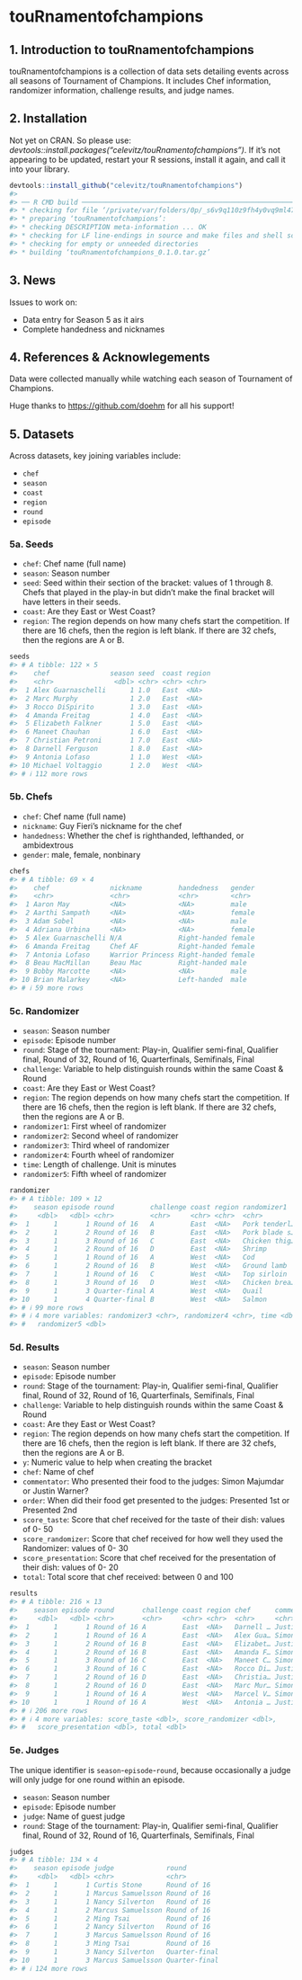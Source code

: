 touRnamentofchampions
================

## 1. Introduction to touRnamentofchampions

touRnamentofchampions is a collection of data sets detailing events
across all seasons of Tournament of Champions. It includes Chef
information, randomizer information, challenge results, and judge names.

## 2. Installation

Not yet on CRAN. So please use:
*devtools::install.packages(“celevitz/touRnamentofchampions”)*. If it’s
not appearing to be updated, restart your R sessions, install it again,
and call it into your library.

``` r
devtools::install_github("celevitz/touRnamentofchampions")
#> 
#> ── R CMD build ─────────────────────────────────────────────────────────────────
#> * checking for file ‘/private/var/folders/0p/_s6v9q110z9fh4y0vq9ml47m0000gp/T/Rtmpvi9syG/remotes986979868754/celevitz-touRnamentofchampions-5ef886e/DESCRIPTION’ ... OK
#> * preparing ‘touRnamentofchampions’:
#> * checking DESCRIPTION meta-information ... OK
#> * checking for LF line-endings in source and make files and shell scripts
#> * checking for empty or unneeded directories
#> * building ‘touRnamentofchampions_0.1.0.tar.gz’
```

## 3. News

Issues to work on:

- Data entry for Season 5 as it airs
- Complete handedness and nicknames

## 4. References & Acknowlegements

Data were collected manually while watching each season of Tournament of
Champions.

Huge thanks to <https://github.com/doehm> for all his support!

## 5. Datasets

Across datasets, key joining variables include:

- `chef`
- `season`
- `coast`
- `region`
- `round`
- `episode`

### 5a. Seeds

- `chef`: Chef name (full name)
- `season`: Season number
- `seed`: Seed within their section of the bracket: values of 1
  through 8. Chefs that played in the play-in but didn’t make the final
  bracket will have letters in their seeds.
- `coast`: Are they East or West Coast?
- `region`: The region depends on how many chefs start the competition.
  If there are 16 chefs, then the region is left blank. If there are 32
  chefs, then the regions are A or B.

``` r
seeds 
#> # A tibble: 122 × 5
#>    chef               season seed  coast region
#>    <chr>               <dbl> <chr> <chr> <chr> 
#>  1 Alex Guarnaschelli      1 1.0   East  <NA>  
#>  2 Marc Murphy             1 2.0   East  <NA>  
#>  3 Rocco DiSpirito         1 3.0   East  <NA>  
#>  4 Amanda Freitag          1 4.0   East  <NA>  
#>  5 Elizabeth Falkner       1 5.0   East  <NA>  
#>  6 Maneet Chauhan          1 6.0   East  <NA>  
#>  7 Christian Petroni       1 7.0   East  <NA>  
#>  8 Darnell Ferguson        1 8.0   East  <NA>  
#>  9 Antonia Lofaso          1 1.0   West  <NA>  
#> 10 Michael Voltaggio       1 2.0   West  <NA>  
#> # ℹ 112 more rows
```

### 5b. Chefs

- `chef`: Chef name (full name)
- `nickname`: Guy Fieri’s nickname for the chef
- `handedness`: Whether the chef is righthanded, lefthanded, or
  ambidextrous
- `gender`: male, female, nonbinary

``` r
chefs 
#> # A tibble: 69 × 4
#>    chef               nickname         handedness   gender
#>    <chr>              <chr>            <chr>        <chr> 
#>  1 Aaron May          <NA>             <NA>         male  
#>  2 Aarthi Sampath     <NA>             <NA>         female
#>  3 Adam Sobel         <NA>             <NA>         male  
#>  4 Adriana Urbina     <NA>             <NA>         female
#>  5 Alex Guarnaschelli N/A              Right-handed female
#>  6 Amanda Freitag     Chef AF          Right-handed female
#>  7 Antonia Lofaso     Warrior Princess Right-handed female
#>  8 Beau MacMillan     Beau Mac         Right-handed male  
#>  9 Bobby Marcotte     <NA>             <NA>         male  
#> 10 Brian Malarkey     <NA>             Left-handed  male  
#> # ℹ 59 more rows
```

### 5c. Randomizer

- `season`: Season number
- `episode`: Episode number
- `round`: Stage of the tournament: Play-in, Qualifier semi-final,
  Qualifier final, Round of 32, Round of 16, Quarterfinals, Semifinals,
  Final
- `challenge`: Variable to help distinguish rounds within the same Coast
  & Round
- `coast`: Are they East or West Coast?
- `region`: The region depends on how many chefs start the competition.
  If there are 16 chefs, then the region is left blank. If there are 32
  chefs, then the regions are A or B.
- `randomizer1`: First wheel of randomizer
- `randomizer2`: Second wheel of randomizer
- `randomizer3`: Third wheel of randomizer
- `randomizer4`: Fourth wheel of randomizer
- `time`: Length of challenge. Unit is minutes
- `randomizer5`: Fifth wheel of randomizer

``` r
randomizer 
#> # A tibble: 109 × 12
#>    season episode round         challenge coast region randomizer1   randomizer2
#>     <dbl>   <dbl> <chr>         <chr>     <chr> <chr>  <chr>         <chr>      
#>  1      1       1 Round of 16   A         East  <NA>   Pork tenderl… Peas       
#>  2      1       2 Round of 16   B         East  <NA>   Pork blade s… Squash     
#>  3      1       3 Round of 16   C         East  <NA>   Chicken thig… Kale       
#>  4      1       2 Round of 16   D         East  <NA>   Shrimp        Carrots    
#>  5      1       1 Round of 16   A         West  <NA>   Cod           Avocado    
#>  6      1       2 Round of 16   B         West  <NA>   Ground lamb   Broccoli   
#>  7      1       1 Round of 16   C         West  <NA>   Top sirloin   Mushrooms  
#>  8      1       3 Round of 16   D         West  <NA>   Chicken brea… Radish     
#>  9      1       3 Quarter-final A         West  <NA>   Quail         Bok choy   
#> 10      1       4 Quarter-final B         West  <NA>   Salmon        Bitter mel…
#> # ℹ 99 more rows
#> # ℹ 4 more variables: randomizer3 <chr>, randomizer4 <chr>, time <dbl>,
#> #   randomizer5 <dbl>
```

### 5d. Results

- `season`: Season number
- `episode`: Episode number
- `round`: Stage of the tournament: Play-in, Qualifier semi-final,
  Qualifier final, Round of 32, Round of 16, Quarterfinals, Semifinals,
  Final
- `challenge`: Variable to help distinguish rounds within the same Coast
  & Round
- `coast`: Are they East or West Coast?
- `region`: The region depends on how many chefs start the competition.
  If there are 16 chefs, then the region is left blank. If there are 32
  chefs, then the regions are A or B.
- `y`: Numeric value to help when creating the bracket
- `chef`: Name of chef
- `commentator`: Who presented their food to the judges: Simon Majumdar
  or Justin Warner?
- `order`: When did their food get presented to the judges: Presented
  1st or Presented 2nd
- `score_taste`: Score that chef received for the taste of their dish:
  values of 0- 50
- `score_randomizer`: Score that chef received for how well they used
  the Randomizer: values of 0- 30
- `score_presentation`: Score that chef received for the presentation of
  their dish: values of 0- 20
- `total`: Total score that chef received: between 0 and 100

``` r
results 
#> # A tibble: 216 × 13
#>    season episode round       challenge coast region chef      commentator order
#>     <dbl>   <dbl> <chr>       <chr>     <chr> <chr>  <chr>     <chr>       <chr>
#>  1      1       1 Round of 16 A         East  <NA>   Darnell … Justin War… Pres…
#>  2      1       1 Round of 16 A         East  <NA>   Alex Gua… Simon Maju… Pres…
#>  3      1       2 Round of 16 B         East  <NA>   Elizabet… Justin War… Pres…
#>  4      1       2 Round of 16 B         East  <NA>   Amanda F… Simon Maju… Pres…
#>  5      1       3 Round of 16 C         East  <NA>   Maneet C… Simon Maju… Pres…
#>  6      1       3 Round of 16 C         East  <NA>   Rocco Di… Justin War… Pres…
#>  7      1       2 Round of 16 D         East  <NA>   Christia… Justin War… Pres…
#>  8      1       2 Round of 16 D         East  <NA>   Marc Mur… Simon Maju… Pres…
#>  9      1       1 Round of 16 A         West  <NA>   Marcel V… Simon Maju… Pres…
#> 10      1       1 Round of 16 A         West  <NA>   Antonia … Justin War… Pres…
#> # ℹ 206 more rows
#> # ℹ 4 more variables: score_taste <dbl>, score_randomizer <dbl>,
#> #   score_presentation <dbl>, total <dbl>
```

### 5e. Judges

The unique identifier is `season`-`episode`-`round`, because
occasionally a judge will only judge for one round within an episode.

- `season`: Season number
- `episode`: Episode number
- `judge`: Name of guest judge
- `round`: Stage of the tournament: Play-in, Qualifier semi-final,
  Qualifier final, Round of 32, Round of 16, Quarterfinals, Semifinals,
  Final

``` r
judges
#> # A tibble: 134 × 4
#>    season episode judge             round        
#>     <dbl>   <dbl> <chr>             <chr>        
#>  1      1       1 Curtis Stone      Round of 16  
#>  2      1       1 Marcus Samuelsson Round of 16  
#>  3      1       1 Nancy Silverton   Round of 16  
#>  4      1       2 Marcus Samuelsson Round of 16  
#>  5      1       2 Ming Tsai         Round of 16  
#>  6      1       2 Nancy Silverton   Round of 16  
#>  7      1       3 Marcus Samuelsson Round of 16  
#>  8      1       3 Ming Tsai         Round of 16  
#>  9      1       3 Nancy Silverton   Quarter-final
#> 10      1       3 Marcus Samuelsson Quarter-final
#> # ℹ 124 more rows
```
